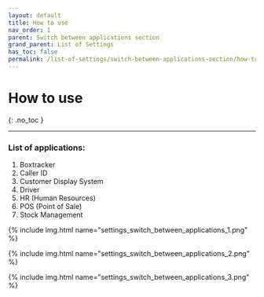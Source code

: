 ```yaml
---
layout: default
title: How to use
nav_order: 1
parent: Switch between applications section
grand_parent: List of Settings
has_toc: false
permalink: /list-of-settings/switch-between-applications-section/how-to-use
---
```


# How to use
{: .no_toc }

---

### List of applications:
1. Boxtracker
1. Caller ID
1. Customer Display System
1. Driver
1. HR (Human Resources)
1. POS (Point of Sale)
1. Stock Management

{% include img.html name="settings_switch_between_applications_1.png" %}

{% include img.html name="settings_switch_between_applications_2.png" %}

{% include img.html name="settings_switch_between_applications_3.png" %}

